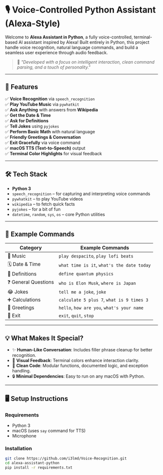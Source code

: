 # 🎙️ Voice-Controlled Python Assistant (Alexa-Style)

Welcome to **Alexa Assistant in Python**, a fully voice-controlled, terminal-based AI assistant inspired by Alexa! Built entirely in Python, this project handle voice recognition, natural language commands, and build a seamless user experience through audio feedback.

> 🧠 _"Developed with a focus on intelligent interaction, clean command parsing, and a touch of personality."_  

---

## 🚀 Features

✅ **Voice Recognition** via `speech_recognition`  
✅ **Play YouTube Music** via `pywhatkit`  
✅ **Ask Anything** with answers from **Wikipedia**  
✅ **Get the Date & Time**  
✅ **Ask for Definitions**  
✅ **Tell Jokes** using `pyjokes`  
✅ **Perform Basic Math** with natural language  
✅ **Friendly Greetings & Conversation**  
✅ **Exit Gracefully** via voice command  
✅ **macOS TTS (Text-to-Speech)** output  
✅ **Terminal Color Highlights** for visual feedback

---

## 🛠️ Tech Stack

- **Python 3**
- `speech_recognition` – for capturing and interpreting voice commands  
- `pywhatkit` – to play YouTube videos  
- `wikipedia` – to fetch quick facts  
- `pyjokes` – for a bit of fun  
- `datetime`, `random`, `sys`, `os` – core Python utilities

---

## 🧪 Example Commands

| Category             | Example Commands                              |
|----------------------|-----------------------------------------------|
| 🎵 Music             | `play despacito`, `play lofi beats`           |
| 🗓️ Date & Time      | `what time is it`, `what's the date today`    |
| 📖 Definitions       | `define quantum physics`                      |
| ❓ General Questions  | `who is Elon Musk`, `where is Japan`          |
| 😂 Jokes             | `tell me a joke`, `joke`                      |
| ➕ Calculations      | `calculate 5 plus 7`, `what is 9 times 3`      |
| 🙋 Greetings         | `hello`, `how are you`, `what's your name`    |
| 🛑 Exit              | `exit`, `quit`, `stop`                         |

---

## 💡 What Makes It Special?

- ✨ **Human-Like Conversation**: Includes filler phrase cleanup for better recognition.
- 🎨 **Visual Feedback**: Terminal colors enhance interaction clarity.
- 🧼 **Clean Code**: Modular functions, documented logic, and exception handling.
- 🔒 **Minimal Dependencies**: Easy to run on any macOS with Python.

---

## 🖥️ Setup Instructions

### Requirements

- Python 3
- macOS (uses `say` command for TTS)
- Microphone

### Installation

```bash
git clone https://github.com/i3lmd/Voice-Recognition.git
cd alexa-assistant-python
pip install -r requirements.txt
